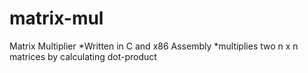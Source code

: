 # matrix-mul

Matrix Multiplier
*Written in C and x86 Assembly
*multiplies two n x n matrices by calculating dot-product
